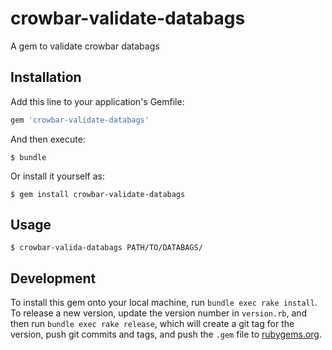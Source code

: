 # crowbar-validate-databags

A gem to validate crowbar databags

## Installation

Add this line to your application's Gemfile:

```ruby
gem 'crowbar-validate-databags'
```

And then execute:

    $ bundle

Or install it yourself as:

    $ gem install crowbar-validate-databags

## Usage

    $ crowbar-valida-databags PATH/TO/DATABAGS/

## Development

To install this gem onto your local machine, run `bundle exec rake install`. To release a new version, update the version number in `version.rb`, and then run `bundle exec rake release`, which will create a git tag for the version, push git commits and tags, and push the `.gem` file to [rubygems.org](https://rubygems.org).
